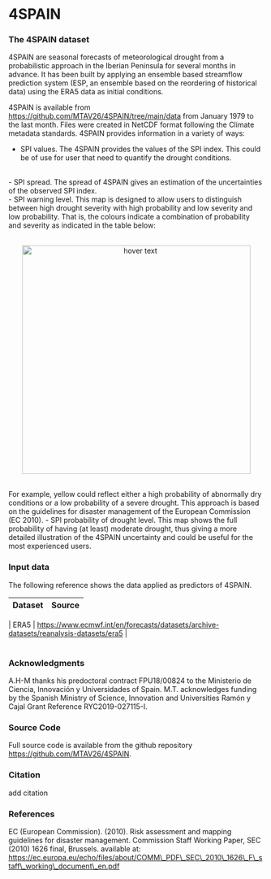 # 4SPAIN

### The 4SPAIN dataset

4SPAIN are seasonal forecasts of meteorological drought from a probabilistic approach in the Iberian Peninsula for several months in advance. It has been built by applying an ensemble based streamflow prediction system (ESP, an ensemble based on the reordering of historical data) using the ERA5 data as initial conditions. 
<br/>

4SPAIN is available from https://github.com/MTAV26/4SPAIN/tree/main/data from January 1979 to the last month. Files were created in NetCDF format following the Climate metadata standards. 4SPAIN provides information in a variety of ways:
<br/>
- SPI values. The 4SPAIN provides the values of the SPI index. This could be of use for user that need to quantify the drought conditions. 
<br/>
- SPI spread. The spread of 4SPAIN gives an estimation of the uncertainties of the observed SPI index. 
<br/>
- SPI warning level. This map is designed to allow users to distinguish between high drought severity with high probability and low severity and low probability. That is, the colours indicate a combination of probability and severity as indicated in the table below: 
<br/>
<br/>
<p align="center">
  <img src="4SPAIN/drought_matrix_levels.png" width="450" title="hover text">
</p>
<br/>
For example, yellow could reflect either a high probability of abnormally dry conditions or a low probability of a severe drought. This approach is based on the 
guidelines for disaster management of the European Commission (EC 2010).
- SPI probability of drought level. This map shows the full probability of having (at least) moderate drought, thus giving a more detailed illustration of the 4SPAIN uncertainty and could be useful for the most experienced users.


### Input data

The following reference shows the data applied as predictors of 4SPAIN. 

| Dataset  | Source |
| :------------ |:---------------|

| ERA5  | https://www.ecmwf.int/en/forecasts/datasets/archive-datasets/reanalysis-datasets/era5      |
<br/>
<br/>

### Acknowledgments
A.H-M thanks his predoctoral contract FPU18/00824 to the Ministerio de Ciencia, Innovación y Universidades of Spain. M.T. acknowledges funding by the Spanish Ministry of Science, Innovation and Universities Ramón y Cajal Grant Reference RYC2019-027115-I. 

### Source Code
Full source code is available from the github repository https://github.com/MTAV26/4SPAIN.

### Citation
add citation

### References
EC (European Commission). (2010). Risk assessment and mapping guidelines for disaster management. Commission Staff Working Paper, SEC (2010) 1626 final, Brussels.
available at: https://ec.europa.eu/echo/files/about/COMM\_PDF\_SEC\_2010\_1626\_F\_staff\_working\_document\_en.pdf


<!---


* <a href="http://cran.r-project.org/web/packages/shiny" target="_blank_">shiny</a>: Chang, W., Cheng J., Allaire, J.J., Xie, Y. & McPherson, J. (2013). shiny: Web Application Framework for R. R package version 0.11.1
* <a href="http://cran.r-project.org/web/packages/shinydashboard" target="_blank_">shinydashboard</a>:Chang, W. (2015). shinydashboard: Create Dashboards with Shiny. R package version 0.5.1
-->
